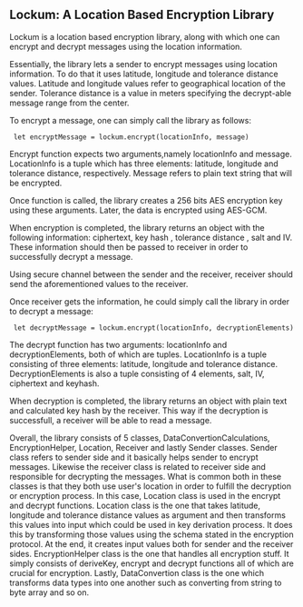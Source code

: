 ## Lockum: A Location Based Encryption Library

Lockum is a location based encryption library, along with which one can encrypt and decrypt messages using the location information.

Essentially, the library lets a sender to encrypt messages using location information. To do that it uses latitude, longitude and tolerance distance values. Latitude and longitude values refer to geographical location of the sender. Tolerance distance is a value in meters specifying the decrypt-able message range from the center.

To encrypt a message, one can simply call the library as follows: 

```
 let encryptMessage = lockum.encrypt(locationInfo, message)
 ```

 Encrypt function expects two arguments,namely locationInfo and message. LocationInfo is a tuple which has three elements: latitude, longitude and tolerance distance, respectively. Message refers to plain text string that will be encrypted.

 Once function is called, the library creates a 256 bits AES encryption key using these arguments. Later, the data is encrypted using AES-GCM. 

 When encryption is completed, the library returns an object with the following information: ciphertext, key hash , tolerance distance , salt and IV. These information should then be passed to receiver in order to successfully decrypt a message.

Using secure channel between the sender and the receiver, receiver should send the aforementioned values to the receiver.

Once receiver gets the information, he could simply call the library in order to decrypt a message:

```
 let decryptMessage = lockum.encrypt(locationInfo, decryptionElements)
 ```

 The decrypt function has two arguments: locationInfo and decryptionElements, both of which are tuples. 
LocationInfo is a tuple consisting of three elements: latitude, longitude and tolerance distance. DecryptionElements is also a tuple consisting of 4 elements, salt, IV, ciphertext and keyhash.

When decryption is completed, the library returns an object with plain text and calculated key hash by the receiver. This way if the decryption is successfull, a receiver will be able to read a message.

Overall, the library consists of 5 classes, DataConvertionCalculations, EncryptionHelper, Location, Receiver and lastly Sender classes. Sender class refers to sender side and it basically helps sender to encrypt messages. Likewise the receiver class is related to receiver side and responsible for decrypting the messages. What is common both in these classes is  that they both use user's location in order to fulfill the decryption or encryption process. In this case, Location class is used in the encrypt and decrypt functions. Location class is the one that takes latitude, longitude and tolerance distance values as argument and then transforms this values into input which could be used  in key derivation process. It does this by transforming those values using the schema stated in the encryption protocol. At the end, it creates input values both for sender and the receiver sides. EncryptionHelper class is the one that handles all encryption stuff. It simply consists of deriveKey, encrypt and decrypt functions all of which are crucial for encryption. Lastly, DataConvertion class is the one which transforms data types into one another such as converting from string to byte array and so on.

